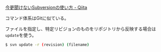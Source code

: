 [今更聞けないSubversionの使い方 - Qiita](http://qiita.com/mountcedar/items/e756bb9136e3b1722bb2)

コマンド体系はGitに似ている。

ファイルを指定し、特定リビジョンのものをリポジトリから反映する場合は`update`を使う。

```bash
$ svn update -r (revision) (filename)
```